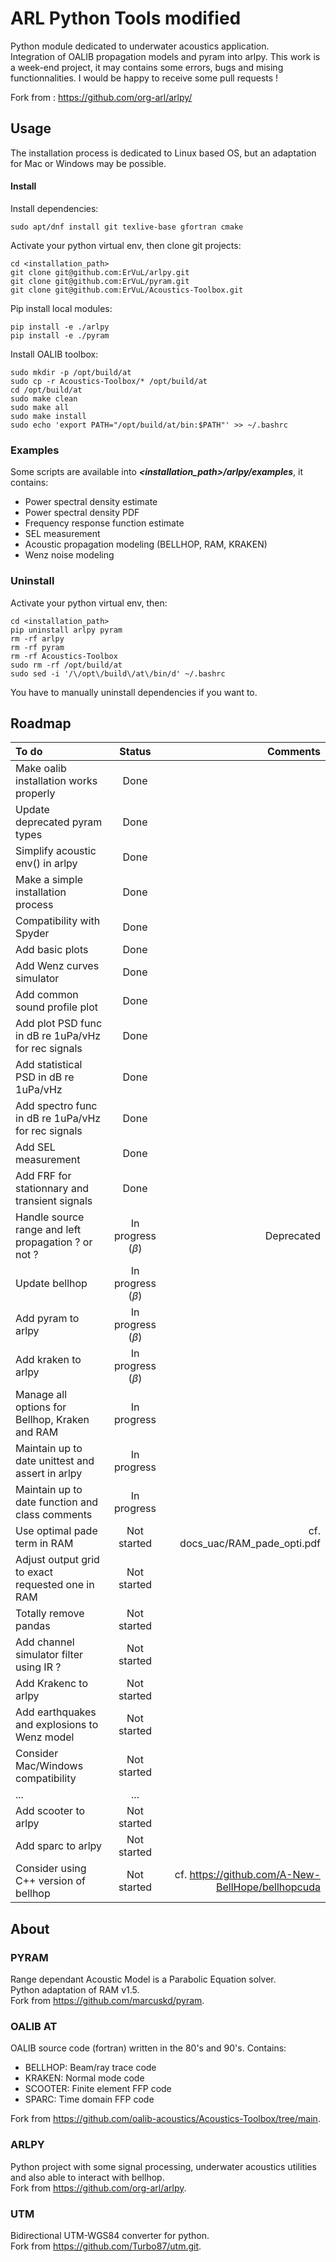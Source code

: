 # ARL Python Tools modified

Python module dedicated to underwater acoustics application.\
Integration of OALIB propagation models and pyram into arlpy. This work is a week-end project, it may contains some errors, bugs and mising functionnalities. I would be happy to receive some pull requests !

Fork from : https://github.com/org-arl/arlpy/

## Usage

The installation process is dedicated to Linux based OS, but an adaptation for Mac or Windows may be possible.

#### Install

Install dependencies:

    sudo apt/dnf install git texlive-base gfortran cmake

Activate your python virtual env, then clone git projects:

    cd <installation_path>
    git clone git@github.com:ErVuL/arlpy.git
    git clone git@github.com:ErVuL/pyram.git
    git clone git@github.com:ErVuL/Acoustics-Toolbox.git

Pip install local modules:

    pip install -e ./arlpy
    pip install -e ./pyram

Install OALIB toolbox:

    sudo mkdir -p /opt/build/at
    sudo cp -r Acoustics-Toolbox/* /opt/build/at
    cd /opt/build/at
    sudo make clean
    sudo make all
    sudo make install
    sudo echo 'export PATH="/opt/build/at/bin:$PATH"' >> ~/.bashrc

### Examples

Some scripts are available into ***<installation_path>/arlpy/examples***, it contains:

- Power spectral density estimate
- Power spectral density PDF
- Frequency response function estimate
- SEL measurement
- Acoustic propagation modeling (BELLHOP, RAM, KRAKEN)
- Wenz noise modeling

### Uninstall

Activate your python virtual env, then:

    cd <installation_path>
    pip uninstall arlpy pyram
    rm -rf arlpy
    rm -rf pyram
    rm -rf Acoustics-Toolbox
    sudo rm -rf /opt/build/at
    sudo sed -i '/\/opt\/build\/at\/bin/d' ~/.bashrc
    
You have to manually uninstall dependencies if you want to.

## Roadmap

| To do                                                |        Status         |                                          Comments | 
|:-----------------------------------------------------|:---------------------:|--------------------------------------------------:|
| Make oalib installation works properly               | Done                  |                                                   |
| Update deprecated pyram types                        | Done                  |                                                   |
| Simplify acoustic env() in arlpy                     | Done                  |                                                   |
| Make a simple installation process                   | Done                  |                                                   |
| Compatibility with Spyder                            | Done                  |                                                   |
| Add basic plots                                      | Done                  |                                                   |
| Add Wenz curves simulator                            | Done                  |                                                   |
| Add common sound profile plot                        | Done                  |                                                   |
| Add plot PSD func in dB re 1uPa/vHz for rec signals  | Done                  |                                                   |
| Add statistical PSD in dB re 1uPa/vHz                | Done                  |                                                   |
| Add spectro func in dB re 1uPa/vHz for rec signals   | Done                  |                                                   |
| Add SEL measurement                                  | Done                  |                                                   |
| Add FRF for stationnary and transient signals        | Done                  |                                                   |
| Handle source range and left propagation ? or not ?  | In progress ($\beta$) | Deprecated                                        |
| Update bellhop                                       | In progress ($\beta$) |                                                   |
| Add pyram to arlpy                                   | In progress ($\beta$) |                                                   |
| Add kraken to arlpy                                  | In progress ($\beta$) |                                                   |
| Manage all options for Bellhop, Kraken and RAM       | In progress           |                                                   |
| Maintain up to date unittest and assert in arlpy     | In progress           |                                                   |
| Maintain up to date function and class comments      | In progress           |                                                   |
| Use optimal pade term in RAM                         | Not started           | cf. docs_uac/RAM_pade_opti.pdf                    |
| Adjust output grid to exact requested one in RAM     | Not started           |                                                   |
| Totally remove pandas                                | Not started           |                                                   |
| Add channel simulator filter using IR ?              | Not started           |                                                   |
| Add Krakenc to arlpy                                 | Not started           |                                                   |
| Add earthquakes and explosions to Wenz model         | Not started           |                                                   |
| Consider Mac/Windows compatibility                   | Not started           |                                                   |
| ...                                                  | ...                   |                                                   |
| Add scooter to arlpy                                 | Not started           |                                                   |
| Add sparc to arlpy                                   | Not started           |                                                   |
| Consider using C++ version of bellhop                | Not started           | cf. https://github.com/A-New-BellHope/bellhopcuda |

## About

### PYRAM

Range dependant Acoustic Model is a Parabolic Equation solver.\
Python adaptation of RAM v1.5.\
Fork from https://github.com/marcuskd/pyram.

### OALIB AT

OALIB source code (fortran) written in the 80's and 90's. Contains:
  - BELLHOP: Beam/ray trace code
  - KRAKEN: Normal mode code
  - SCOOTER: Finite element FFP code
  - SPARC: Time domain FFP code

Fork from https://github.com/oalib-acoustics/Acoustics-Toolbox/tree/main.

### ARLPY

Python project with some signal processing, underwater acoustics utilities and also able to interact with bellhop.\
Fork from https://github.com/org-arl/arlpy.

### UTM

Bidirectional UTM-WGS84 converter for python.\
Fork from https://github.com/Turbo87/utm.git.
